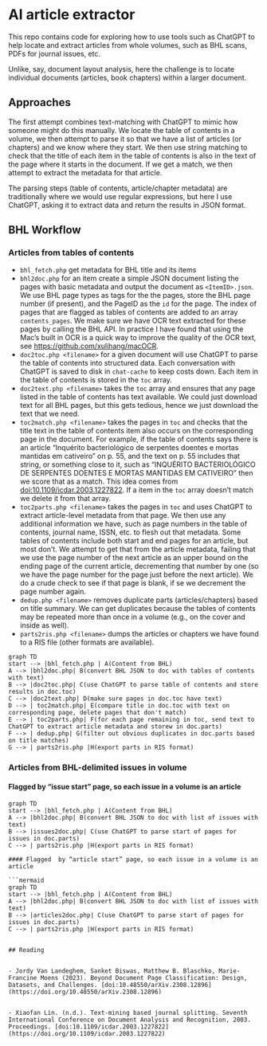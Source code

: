 # AI article extractor

This repo contains code for exploring how to use tools such as ChatGPT to help locate and extract articles from whole volumes, such as BHL scans, PDFs for journal issues, etc.

Unlike, say, document layout analysis, here the challenge is to locate individual documents (articles, book chapters) within a larger document.

## Approaches

The first attempt combines text-matching with ChatGPT to mimic how someone might do this manually. We locate the table of contents in a volume, we then attempt to parse it so that we have a list of articles (or chapters) and we know where they start. We then use string matching to check that the title of each item in the table of contents is also in the text of the page where it starts in the document. If we get a match, we then  attempt to extract the metadata for that article. 

The parsing steps (table of contents, article/chapter metadata) are traditionally where we would use regular expressions, but here I use ChatGPT, asking it to extract data and return the results in JSON format.

## BHL Workflow

### Articles from tables of contents

- `bhl_fetch.php` get metadata for BHL title and its items
- `bhl2doc.php` for an item create a simple JSON document listing the pages with basic metadata and output the document as `<ItemID>.json`. We use BHL page types as tags for the the pages, store the BHL page number (if present), and the PageID as the `id` for the page. The index of pages that are flagged as tables of contents are added to an array `contents_pages`. We make sure we have OCR text extracted for these pages by calling the BHL API. In practice I have found that using the Mac’s built in OCR is a quick way to improve the quality of the OCR text, see https://github.com/xulihang/macOCR.
- `doc2toc.php <filename>` for a given document will use ChatGPT to parse the table of contents into structured data. Each conversation with ChatGPT is saved to disk in `chat-cache` to keep costs down. Each item in the table of contents is stored in the `toc` array.
- `doc2text.php <filename>` takes the `toc` array and ensures that any page listed in the table of contents has text available. We could just download text for all BHL pages, but this gets tedious, hence we just download the text that we need.
- `toc2match.php <filename>` takes the pages in `toc` and checks that the title text in the table of contents item also occurs on the corresponding page in the document. For example, if the table of contents says there is an article “Inquérito bacteriológico de serpentes doentes e mortas mantidas em cativeiro” on p. 55, and the text on p. 55 includes that string, or something close to it, such as “INQUÉRITO BACTERIOLÓGICO DE SERPENTES DOENTES E MORTAS MANTIDAS EM CATIVEIRO” then we score that as a match. This idea comes from [doi:10.1109/icdar.2003.1227822](https://doi.org/10.1109/icdar.2003.1227822). If a item in the `toc` array doesn’t match we delete it from that array.
- `toc2parts.php <filename>` takes the pages in `toc` and uses ChatGPT to extract article-level metadata from that page. We then use any additional information we have, such as page numbers in the table of contents, journal name, ISSN, etc. to flesh out that metadata. Some tables of contents include both start and end pages for an article, but most don’t. We attempt to get that from the article metadata, failing that we use the page number of the next article as an upper bound on the ending page of the current article, decrementing that number by one (so we have the page number for the page just before the next article). We do a crude check to see if that page is blank, if se we decrement the page number again.
- `dedup.php <filename>` removes duplicate parts (articles/chapters) based on title summary. We can get duplicates because the tables of contents may be repeated more than once in a volume (e.g., on the cover and inside as well).
- `parts2ris.php <filename>` dumps the articles or chapters we have found to a RIS file (other formats are available).

```mermaid
graph TD
start --> |bhl_fetch.php | A(Content from BHL)
A --> |bhl2doc.php| B(convert BHL JSON to doc with tables of contents with text)
B --> |doc2toc.php| C(use ChatGPT to parse table of contents and store results in doc.toc)
C --> |doc2text.php| D(make sure pages in doc.toc have text)
D --> | toc2match.php| E(compare title in doc.toc with text on corresponding page, delete pages that don't match)
E --> | toc2parts.php| F(for each page remaining in toc, send text to ChatGPT to extract article metadata and storew in doc.parts)
F --> | dedup.php| G(filter out obvious duplicates in doc.parts based on title matches)
G --> | parts2ris.php |H(export parts in RIS format)
```

### Articles from BHL-delimited issues in volume

#### Flagged  by “issue start” page, so each issue in a volume is an article

```mermaid
graph TD
start --> |bhl_fetch.php | A(Content from BHL)
A --> |bhl2doc.php| B(convert BHL JSON to doc with list of issues with text)
B --> |issues2doc.php| C(use ChatGPT to parse start of pages for issues in doc.parts)
C --> | parts2ris.php |H(export parts in RIS format)

#### Flagged  by “article start” page, so each issue in a volume is an article

```mermaid
graph TD
start --> |bhl_fetch.php | A(Content from BHL)
A --> |bhl2doc.php| B(convert BHL JSON to doc with list of issues with text)
B --> |articles2doc.php| C(use ChatGPT to parse start of pages for issues in doc.parts)
C --> | parts2ris.php |H(export parts in RIS format)


## Reading


- Jordy Van Landeghem, Sanket Biswas, Matthew B. Blaschko, Marie-Francine Moens (2023). Beyond Document Page Classification: Design, Datasets, and Challenges. [doi:10.48550/arXiv.2308.12896](https://doi.org/10.48550/arXiv.2308.12896)


- Xiaofan Lin. (n.d.). Text-mining based journal splitting. Seventh International Conference on Document Analysis and Recognition, 2003. Proceedings. [doi:10.1109/icdar.2003.1227822](https://doi.org/10.1109/icdar.2003.1227822)
